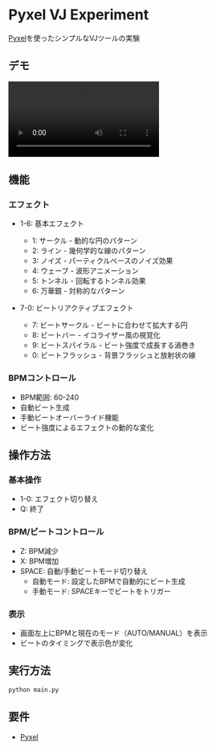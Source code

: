 # Pyxel VJ Experiment

[Pyxel](https://github.com/kitao/pyxel)を使ったシンプルなVJツールの実験

## デモ

<video src="https://github.com/user-attachments/assets/7358d0dd-740c-476e-bd0a-e4d84c8bae8b"></video>

## 機能

### エフェクト
- 1-6: 基本エフェクト
  - 1: サークル - 動的な円のパターン
  - 2: ライン - 幾何学的な線のパターン
  - 3: ノイズ - パーティクルベースのノイズ効果
  - 4: ウェーブ - 波形アニメーション
  - 5: トンネル - 回転するトンネル効果
  - 6: 万華鏡 - 対称的なパターン

- 7-0: ビートリアクティブエフェクト
  - 7: ビートサークル - ビートに合わせて拡大する円
  - 8: ビートバー - イコライザー風の視覚化
  - 9: ビートスパイラル - ビート強度で成長する渦巻き
  - 0: ビートフラッシュ - 背景フラッシュと放射状の線

### BPMコントロール
- BPM範囲: 60-240
- 自動ビート生成
- 手動ビートオーバーライド機能
- ビート強度によるエフェクトの動的な変化

## 操作方法

### 基本操作
- 1-0: エフェクト切り替え
- Q: 終了

### BPM/ビートコントロール
- Z: BPM減少
- X: BPM増加
- SPACE: 自動/手動ビートモード切り替え
  - 自動モード: 設定したBPMで自動的にビート生成
  - 手動モード: SPACEキーでビートをトリガー

### 表示
- 画面左上にBPMと現在のモード（AUTO/MANUAL）を表示
- ビートのタイミングで表示色が変化

## 実行方法

```bash
python main.py
```

## 要件
- [Pyxel](https://github.com/kitao/pyxel)
